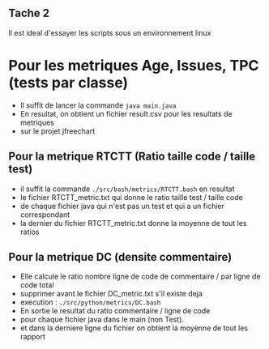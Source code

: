 ## Tache 2

Il est ideal d'essayer les scripts sous un environnement linux

# Pour les metriques Age, Issues, TPC (tests par classe)
- Il suffit de lancer la commande ``` java main.java ```
- En resultat, on obtient un fichier result.csv pour les resultats de metriques
- sur le projet jfreechart


## Pour la metrique RTCTT (Ratio taille code / taille test)
- il suffit la commande ``` ./src/bash/metrics/RTCTT.bash ``` en resultat
- le fichier RTCTT_metric.txt qui donne le ratio taille test / taille code
- de chaque fichier java qui n'est pas un test et qui a un fichier correspondant
- la dernier du fichier RTCTT_metric.txt donne la moyenne de tout les ratios


## Pour la metrique DC (densite commentaire)
- Elle calcule le ratio nombre ligne de code de commentaire / par ligne de code total
- supprimer avant le fichier DC_metric.txt s'il existe deja
- execution : `./src/python/metrics/DC.bash `
- En sortie le resultat du ratio commentaire / ligne de code
- pour chaque fichier java dans le main (non Test).
- et dans la derniere ligne du fichier on obtient la moyenne de tout les rapport

